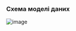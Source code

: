 ### Схема моделі даних
![image](https://user-images.githubusercontent.com/91195065/194519122-a78e19e7-8d6d-4d4d-97b0-334a84894142.png)


